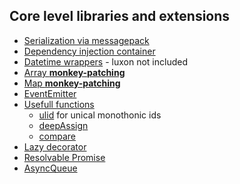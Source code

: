 ## Core level libraries and extensions

* [Serialization via messagepack](./serialize/index.ts)
* [Dependency injection container](./di/index.ts)
* [Datetime wrappers](./helpers/utc.ts) - luxon not included
* [Array **monkey-patching**](./helpers/Array.ts)
* [Map **monkey-patching**](./helpers/map.ts)
* [EventEmitter](./helpers/event-emitter.ts)
* [Usefull functions](./helpers/Fn.ts)
  * [ulid](./helpers/ulid.ts) for unical monothonic ids
  * [deepAssign](./helpers/deepAssign.ts)
  * [compare](./helpers/compare.ts)
* [Lazy decorator](./helpers/Lazy.ts)
* [Resolvable Promise](./helpers/resolvable.promise.ts)
* [AsyncQueue](./async-queue.ts)